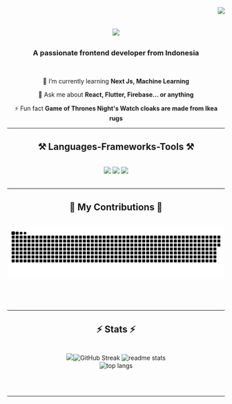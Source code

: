 <img align="right" src="https://visitor-badge.laobi.icu/badge?page_id=Hilaladiii.visitor-badge" />


<h1 align="center">
    <img src="https://readme-typing-svg.herokuapp.com/?font=Righteous&size=35&center=true&vCenter=true&width=500&height=70&duration=4000&lines=Hi+There!+👋;+I'm+Hilal+Adi!;" />
</h1>

<h3 align="center">A passionate frontend developer from Indonesia</h3>

<br/>

<div align="center">
  
 
 🌱 I’m currently learning **Next Js, Machine Learning**

💬 Ask me about **React, Flutter, Firebase... or anything**

⚡ Fun fact **Game of Thrones Night's Watch cloaks are made from Ikea rugs**

 </div>


 <hr/>
 
<h2 align="center">⚒️ Languages-Frameworks-Tools ⚒️</h2>
<br/>
<div align="center">
    <img src="https://skillicons.dev/icons?i=html,css,dart,typescript" />
    <img src="https://skillicons.dev/icons?i=flutter,react,nextjs" />
    <img src="https://skillicons.dev/icons?i=firebase,prisma,mysql,vscode" /><br>
</div>

<br/>
<hr/>

<div align="center">
  <h2>🐍 My Contributions 🐍</h2>
  <br>
  <img alt="snake eating my contributions" src="https://raw.githubusercontent.com/Hilaladiii/Hilaladiii/output/github-contribution-grid-snake.svg" />
  
  <br/><br/><br/>
</div>

<hr/>

<h2 align="center">⚡ Stats ⚡</h2>
<br>
<div align=center>
  <img width=390 src="https://git.io/streak-stats"><img src="https://streak-stats.demolab.com?user=Hilaladiii&theme=dark&hide_border=true" alt="GitHub Streak"/>
  <img width=390 src="https://github-readme-stats.vercel.app/api?username=Hilaladiii&show_icons=true&theme=dark#gh-dark-mode-only" alt="readme stats" />
  <br/>
  <img width=325 align="center" src="https://github-readme-stats-Hilaladiii.vercel.app/api/top-langs/?username=salesp07&hide=HTML&langs_count=8&layout=compact&theme=react&border_radius=10&size_weight=0.5&count_weight=0.5&exclude_repo=github-readme-stats" alt="top langs" />
</div>

<br/><br/>

<hr/>

<br/>
